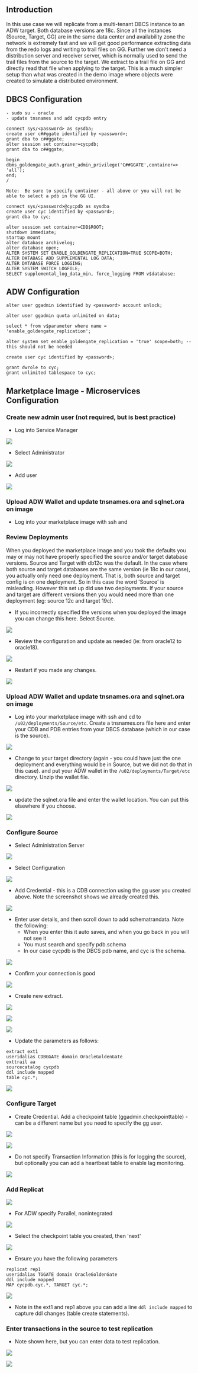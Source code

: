 ## Introduction

In this use case we will replicate from a multi-tenant DBCS instance to an ADW target.  Both database versions are 18c.  Since all the instances (Source, Target, GG) are in the same data center and availability zone the network is extremely fast and we will get good performance extracting data from the redo logs and writing to trail files on GG.  Further we don't need a distribution server and receiver server, which is normally used to send the trail files from the source to the target.  We extract to a trail file on GG and directly read that file when applying to the target.  This is a much simpler setup than what was created in the demo image where objects were created to simulate a distributed environment.

## **DBCS Configuration**

```
- sudo su - oracle
- update tnsnames and add cycpdb entry

connect sys/<password> as sysdba;
create user c##ggate identified by <password>;
grant dba to c##ggate;
alter session set container=cycpdb;
grant dba to c##ggate;

begin
dbms_goldengate_auth.grant_admin_privilege('C##GGATE',container=> 'all');
end;
/

Note:  Be sure to specify container - all above or you will not be able to select a pdb in the GG UI.
 
connect sys/<password>@cycpdb as sysdba
create user cyc identified by <password>;
grant dba to cyc;

alter session set container=CDB$ROOT;
shutdown immediate;
startup mount
alter database archivelog;
alter database open;
ALTER SYSTEM SET ENABLE_GOLDENGATE_REPLICATION=TRUE SCOPE=BOTH;
ALTER DATABASE ADD SUPPLEMENTAL LOG DATA;
ALTER DATABASE FORCE LOGGING;
ALTER SYSTEM SWITCH LOGFILE;
SELECT supplemental_log_data_min, force_logging FROM v$database;
```

## **ADW Configuration**

```
alter user ggadmin identified by <password> account unlock;

alter user ggadmin quota unlimited on data;

select * from v$parameter where name = 'enable_goldengate_replication';

alter system set enable_goldengate_replication = 'true' scope=both; -- this should not be needed

create user cyc identified by <password>;

grant dwrole to cyc;
grant unlimited tablespace to cyc;
```

## **Marketplace Image - Microservices Configuration**

### **Create new admin user (not required, but is best practice)**

- Log into Service Manager

![](images/001.png)

- Select Administrator

![](images/002.png)

- Add user

![](images/003.png)

### **Upload ADW Wallet and update tnsnames.ora and sqlnet.ora on image**

- Log into your marketplace image with ssh and 

### **Review Deployments**

When you deployed the marketplace image and you took the defaults you may or may not have properly specified the source and/or target database versions.  Source and Target with db12c was the default.  In the case where both source and target databases are the same version (ie 18c in our case), you actually only need one deployment.  That is, both source and target config is on one deployment.  So in this case the word 'Source' is misleading.  However this set up did use two deployments.  If your source and target are different versions then you would need more than one deployment (eg: source 12c and target 19c).  

- If you incorrectly specified the versions when you deployed the image you can change this here.  Select Source.

![](images/004.png)

- Review the configuration and update as needed (ie: from oracle12 to oracle18).

![](images/005.png)

- Restart if you made any changes.

![](images/006.png)

### **Upload ADW Wallet and update tnsnames.ora and sqlnet.ora on image**

- Log into your marketplace image with ssh and cd to `/u02/deployments/Source/etc`.  Create a tnsnames.ora file here and enter your CDB and PDB entries from your DBCS database (which in our case is the source).

![](images/009.png)

- Change to your target directory (again - you could have just the one deployment and everything would be in Source, but we did not do that in this case). and put your ADW wallet in the `/u02/deployments/Target/etc` directory.  Unzip the wallet file.

![](images/010.png)

- update the sqlnet.ora file and enter the wallet location.  You can put this elsewhere if you choose.

![](images/011.png)

### **Configure Source**

- Select Administration Server

![](images/007.png)

- Select Configuration

![](images/008.png)

- Add Credential - this is a CDB connection using the gg user you created above.  Note the screenshot shows we already created this.

![](images/012.png)

- Enter user details, and then scroll down to add schematrandata.  Note the following:
    - When you enter this it auto saves, and when you go back in you will not see it
    - You must search and specify pdb.schema
    - In our case cycpdb is the DBCS pdb name, and cyc is the schema.

![](images/013.png)

- Confirm your connection is good

![](images/014.png)

- Create new extract.

![](images/015.png)

![](images/016.png)

![](images/017.png)

- Update the parameters as follows:

```
extract ext1
useridalias CDBGGATE domain OracleGoldenGate
exttrail aa
sourcecatalog cycpdb
ddl include mapped 
table cyc.*;
```
![](images/018.png)

### **Configure Target**

- Create Credential.  Add a checkpoint table (ggadmin.checkpointtable) - can be a different name but you need to specify the gg user. 

![](images/019.png)

![](images/020.png)

- Do not specify Transaction Information (this is for logging the source), but optionally you can add a heartbeat table to enable lag monitoring.

![](images/021.png)

### **Add Replicat**

![](images/022.png)

- For ADW specify Parallel, nonintegrated

![](images/023.png)

- Select the checkpoint table you created, then 'next'

![](images/024.png)

- Ensure you have the following parameters

```
replicat rep1
useridalias TGGATE domain OracleGoldenGate
ddl include mapped
MAP cycpdb.cyc.*, TARGET cyc.*;
```

![](images/025.png)

- Note in the ext1 and rep1 above you can add a line `ddl include mapped` to capture ddl changes (table create statements).

### **Enter transactions in the source to test replication**

- Note shown here, but you can enter data to test replication.

![](images/026.png)

![](images/027.png)